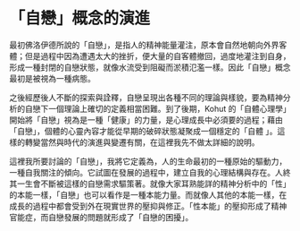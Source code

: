 # 「自戀」概念的演進

最初佛洛伊德所說的「自戀」，是指人的精神能量灌注，原本會自然地朝向外界客體；但是過程中因為遭遇太大的挫折，便大量的自客體撤回，過度地灌注到自身，形成一種封閉的自戀狀態，就像水流受到阻礙而淤積氾濫一樣。因此「自戀」概念最初是被視為一種病態。

之後經歷後人不斷的探索與詮釋，自戀呈現出各種不同的理論與樣貌，要為精神分析的自戀下一個理論上確切的定義相當困難。到了後期，Kohut 的「自體心理學」開始將「自戀」視為是一種「健康」的力量，是心理成長中必須要的過程；藉由「自戀」，個體的心靈內容才能從早期的破碎狀態凝聚成一個穩定的「自體 」。這樣的轉變當然與時代的演進與變遷有關，在這裡我先不做太詳細的說明。

這裡我所要討論的「自戀」，我將它定義為，人的生命最初的一種原始的驅動力，一種自我關注的傾向。它試圖在發展的過程中，建立自我的心理結構與存在。人終其一生會不斷被這樣的自戀需求驅策著。就像大家耳熟能詳的精神分析中的「性」的本能一樣，「自戀」也可以看作是一種本能力量。而就像人其他的本能一樣，在成長的過程中都會受到外在現實世界的壓抑與修正。「性本能」的壓抑形成了精神官能症，而自戀發展的問題就形成了「自戀的困擾」。

